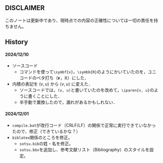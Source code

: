 ## DISCLAIMER

このノートは更新中であり、現時点での内容の正確性については一切の責任を持ちません。



## History


#### 2024/12/10

- ソースコード
  - コマンドを使って`\symbf{v}`，`\symbb{R}`のようにかいていたのを，ユニコードのベタ打ち（𝒗，ℝ）にした．
- 内積の表記を $(v, u)$ から $\langle v, u \rangle$ に変えた．
  - ソースコードでは，`(v, u)`と書いていたのを改めて，`\iparen{v, u}`のように書くことにした．
  - 半手動で置換したので，漏れがあるかもしれない．

#### 2024/12/01

- `compile.bat`が改行コード（CRLF/LF）の関係で正常に実行できていなかったので、修正（できているかな？）
- `biblatex`関係のところを修正。
  - `sotsu.bib`の姓・名を修正。
  - `sotsu.bbx`を追加し、参考文献リスト（Bibliography）のスタイルを設定。
